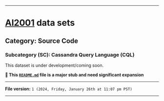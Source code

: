 
***

# [AI2001](https://github.com/seanpm2001/AI2001/) data sets

## Category: Source Code

### Subcategory (SC): Cassandra Query Language (CQL)

This dataset is under development/coming soon.

**🌱️ This [`README.md`](/README.md) file is a major stub and need significant expansion**

***

**File version:** `1 (2024, Friday, January 26th at 11:07 pm PST)`

***
